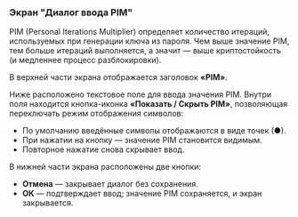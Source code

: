 ### Экран "Диалог ввода PIM"

PIM (Personal Iterations Multiplier) определяет количество итераций, используемых при генерации ключа из пароля. Чем выше значение PIM, тем больше итераций выполняется, а значит — выше криптостойкость (и медленнее процесс разблокировки).
 
В верхней части экрана отображается заголовок **«PIM»**.

Ниже расположено текстовое поле для ввода значения PIM. Внутри поля находится кнопка-иконка **«Показать / Скрыть PIM»**, позволяющая переключать режим отображения символов:

- По умолчанию введённые символы отображаются в виде точек (●).
- При нажатии на кнопку — значение PIM становится видимым.
- Повторное нажатие снова скрывает ввод.
    

В нижней части экрана расположены две кнопки:

- **Отмена** — закрывает диалог без сохранения.
- **ОК** — подтверждает ввод; значение PIM сохраняется, и экран закрывается.
